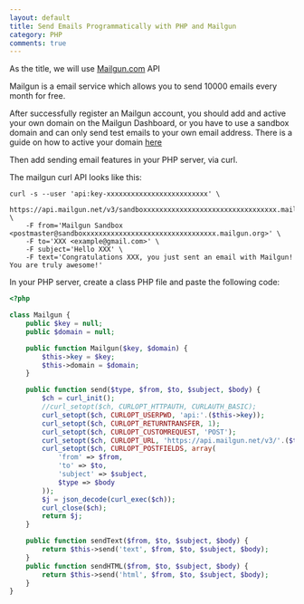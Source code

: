 ```yaml
---
layout: default
title: Send Emails Programmatically with PHP and Mailgun
category: PHP
comments: true
---
```


As the title, we will use [Mailgun.com](https://mailgun.com) API

Mailgun is a email service which allows you to send 10000 emails every month for free.

After successfully register an Mailgun account, you should add and active your own domain on the Mailgun Dashboard, or you have to use a sandbox domain and can only send test emails to your own email address. There is a guide on how to active your domain [here](https://help.mailgun.com/hc/en-us/articles/202052074-How-do-I-verify-my-domain)

Then add sending email features in your PHP server, via curl.

The mailgun curl API looks like this:

```
curl -s --user 'api:key-xxxxxxxxxxxxxxxxxxxxxxxxx' \
    https://api.mailgun.net/v3/sandboxxxxxxxxxxxxxxxxxxxxxxxxxxxxxxxxx.mailgun.org/messages \
    -F from='Mailgun Sandbox <postmaster@sandboxxxxxxxxxxxxxxxxxxxxxxxxxxxxxxxxx.mailgun.org>' \
    -F to='XXX <example@gmail.com>' \
    -F subject='Hello XXX' \
    -F text='Congratulations XXX, you just sent an email with Mailgun!  You are truly awesome!' 
```

In your PHP server, create a class PHP file and paste the following code:

```php
<?php

class Mailgun {
    public $key = null;
    public $domain = null;

    public function Mailgun($key, $domain) {
        $this->key = $key;
        $this->domain = $domain;
    }

    public function send($type, $from, $to, $subject, $body) {
        $ch = curl_init();
        //curl_setopt($ch, CURLOPT_HTTPAUTH, CURLAUTH_BASIC);
        curl_setopt($ch, CURLOPT_USERPWD, 'api:'.($this->key));
        curl_setopt($ch, CURLOPT_RETURNTRANSFER, 1);
        curl_setopt($ch, CURLOPT_CUSTOMREQUEST, 'POST');
        curl_setopt($ch, CURLOPT_URL, 'https://api.mailgun.net/v3/'.($this->domain).'/messages');
        curl_setopt($ch, CURLOPT_POSTFIELDS, array(
            'from' => $from,
            'to' => $to,
            'subject' => $subject,
            $type => $body
        ));
        $j = json_decode(curl_exec($ch));
        curl_close($ch);
        return $j;
    }

    public function sendText($from, $to, $subject, $body) {
        return $this->send('text', $from, $to, $subject, $body);
    }
    public function sendHTML($from, $to, $subject, $body) {
        return $this->send('html', $from, $to, $subject, $body);
    }
}
```


